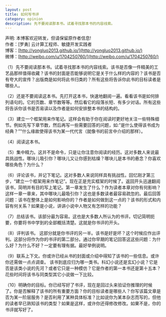 ```yaml
---
layout: post
title: 如何写书评
category: opinion
description: 先不要阅读那本书。试着寻找那本书的内容线索。
---
```


声明: 本博客欢迎转发，但请保留原作者信息!      
作者：[罗勇] 云计算工程师、敏捷开发实践者    
博客：[http://yongluo2013.github.io/](http://yongluo2013.github.io/)    
微博：[http://weibo.com/u/1704250760/](http://weibo.com/u/1704250760/)    


（1）先不要阅读那本书。试着寻找那本书的内容线索。该书是否像一件精美的工艺品那样值得收藏？该书的封面是否能够说明它是关于什么样的内容的？该书是否有夸大的宣传？出版商是如何将此书归类的？所有这些将告诉你此书的目标读者是哪些人。

（2）还是不要阅读这本书。先打开这本书，快速地翻阅一遍。看看该书是如何排列语句的。它的页数、章节数等等。然后看它的段落长短、有多少对话。所有这些将告诉你该书是否易读以及作者是如何安排整本书的结构的。

（3）建立一个框架用来作笔记。这样会有助于你在阅读时更好地关注一些特殊细节。例如先写下章节数，然后再写一些需要回答的问题，如:”是什么使得该书成为经典？”"什么缘故使得该书为某一代代言（就像书的前言中介绍的那样）。

（4）阅读这本书。

（5）集中精力。这并不是命令，只是让你注意你阅读的经历。这对多数人来说最具挑战性。哪块儿吸引你？哪块儿又让你感到枯燥？哪块儿是本书的悬念？你喜欢哪些角色？为什么？

（6）评论该书，并记下笔记。这对多数人来说同样具有挑战性。回忆刚才第三步，“建立一个框架用来作笔记”。现在正是充实框架的时候了。返回开头迅速翻阅该书，简明并有目的写上笔记。第一章发生了什么？作为读者本章对你有何影响？这样一章一章来，其中哪块儿最吸引你？这也是多数读者最容易疏忽的。最后回答问题：该书在整体上是如何影响你的？作者是如何做到这一点的？该书的形式和内容有何关系？如果是小说，讲讲小说中人物又有怎样的功能？

（7）总结该书。该部分最为容易。这也是大多数人所认为的书评。切记简明扼要，你要将书中学到的全部概括清楚。这就是你书评的开头。

（8）评判该书。 这部分就是你书评的另一半。该书是好是坏？这个时候应作出评判。这部分将作为你的书评的第二部分。通过你早期的笔记回答这这些问题：为什么好？为什么不好？一定要有理有据。最好举例说明。

（9）联系上下文。你或许已经从书的封面或介绍中得知了该书的一些信息。或许你还需做一点点调查。
该书到底应归为哪一类书。科幻小说还是玄幻小说？它是否是该类小说的先河？或者它只是一种模仿？它是作者的第一本书还是第十五本？花些时间将该书与同类型其它小说做一下比较。

（10）明确你的目标。你已经写好了书评，现在是回过头来验证你推理的时候了。你是否解释了该书的所有重要方面？你的目标读者是哪些人？你写该篇文章是否为某一阶层服务？是否利用了某种具体标准？比如说你为某本杂志而写的，但他的读者早已熟知该书的类型？如果是这样，或许你还得修改修改。如果不是，你的书评就写好了。